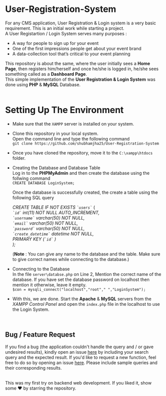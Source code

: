 # User-Registration-System
For any CMS application, User Registration & Login system is a very basic requirement. This is an initial work while starting a project. <br /> 
A User Registartion / Login System serves many purposes : 
  - A way for people to sign up for your event
  - One of the first impressions people get about your event brand
  - A data-collection tool that’s critical to your event planning <br />
  
This repository is about the same, where the user initially sees a **Home Page**, then registers him/herself and once he/she is logged in, he/she sees something called as a **Dashboard Page**. <br />
This simple implementation of the **User Registration & Login System** was done using **PHP** & **MySQL** Database.   
<br />

# Setting Up The Environment
- Make sure that the `XAMPP` server is installed on your system.

- Clone this repository in your local system. <br> 
  Open the command line and type the following command <br />
    `git clone https://github.com/shubhamjha25/User-Registration-System`
    
- Once you have cloned the repository, move it to the `C:\xampp\htdocs` folder.

- Creating the Database and Database Table <br />
  Log in to the **PHPMyAdmin** and then create the database using the follwing command <br />
  `CREATE DATABASE LoginSystem;` <br />
  
  Once the database is successfully created, the create a table using the following SQL query <br />
  
  *CREATE TABLE IF NOT EXISTS `` `users` ``* ( <br />
  *`` `id` `` int(11) NOT NULL AUTO_INCREMENT,* <br />
 *`` `username` `` varchar(50) NOT NULL,* <br />
 *`` `email` `` varchar(50) NOT NULL,* <br />
 *`` `password` `` varchar(50) NOT NULL,* <br />
 *`` `create_datetime` `` datetime NOT NULL,* <br />
  *PRIMARY KEY (`` `id` `` )* <br />
  *);* <br />
  
  (**Note** : You can give any name to the database and the table. Make sure to give correct names while connecting to the database.)
- Connecting to the Database <br />
  In the file `server\databse.php` on Line 2, Mention the correct name of the database. If you have set the database password on localhost then mention it otherwise, leave it empty.<br />
  `$con = mysqli_connect("localhost","root"," ","LoginSystem");` <br />
  
- With this, we are done. Start the **Apache** & **MySQL** servers from the *XAMPP Control Panel* and open the `index.php` file in the localhost to use the Login System. 
<br />

## Bug / Feature Request
If you find a bug (the application couldn't handle the query and / or gave undesired results), kindly open an issue [here](https://github.com/shubhamjha25/User-Registration-System/issues/new) by including your search query and the expected result.
If you'd like to request a new function, feel free to do so by opening an issue [here](https://github.com/shubhamjha25/User-Registration-System/issues/new). Please include sample queries and their corresponding results. <br />
<br />

This was my first try on backend web development. If you liked it, show some ❤ by starring the repository.
